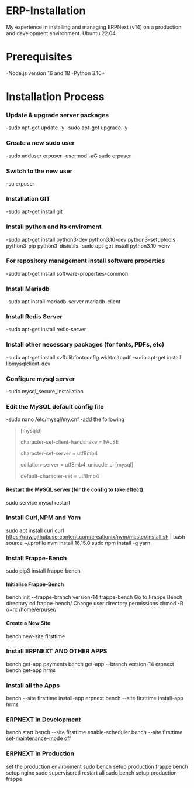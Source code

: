 # ERP-Installation
My experience in installing and managing ERPNext (v14) on a production and development environment.
Ubuntu 22.04
# Prerequisites
-Node.js version 16 and 18
-Python 3.10+
# Installation Process
### Update & upgrade server packages
-sudo apt-get update -y
-sudo apt-get upgrade -y
### Create a new sudo user 
-sudo adduser erpuser
-usermod -aG sudo erpuser
### Switch to the new user
-su erpuser
### Installation GIT
-sudo apt-get install git
### Install python and its enviroment
-sudo apt-get install python3-dev python3.10-dev python3-setuptools python3-pip python3-distutils
-sudo apt-get install python3.10-venv
### For repository management install software properties
-sudo apt-get install software-properties-common
### Install Mariadb
-sudo apt install mariadb-server mariadb-client
### Install Redis Server
-sudo apt-get install redis-server

### Install other necessary packages (for fonts, PDFs, etc)
-sudo apt-get install xvfb libfontconfig wkhtmltopdf
-sudo apt-get install libmysqlclient-dev
### Configure mysql server
-sudo mysql_secure_installation
### Edit the MySQL default config file
-sudo nano /etc/mysql/my.cnf
-add the following 

> [mysqld]
  > 
  > character-set-client-handshake = FALSE
  > 
  > character-set-server = utf8mb4
  > 
  > collation-server = utf8mb4_unicode_ci
> [mysql]
  > 
  > default-character-set = utf8mb4

#### Restart the MySQL server (for the config to take effect)
sudo service mysql restart
### Install Curl,NPM and Yarn
sudo apt install curl
curl https://raw.githubusercontent.com/creationix/nvm/master/install.sh | bash
source ~/.profile
nvm install 16.15.0
sudo npm install -g yarn
### Install Frappe-Bench
sudo pip3 install frappe-bench
#### Initialise Frappe-Bench
bench init --frappe-branch version-14 frappe-bench
Go to Frappe Bench directory
cd frappe-bench/
Change user directory permissions
chmod -R o+rx /home/erpuser/
#### Create a New Site
bench new-site firsttime
### Install ERPNEXT AND OTHER APPS
bench get-app payments
bench get-app --branch version-14 erpnext
bench get-app hrms
### Install all the Apps
bench --site firsttime install-app erpnext
bench --site firsttime install-app hrms
### ERPNEXT  in Development
bench start
bench --site firsttime enable-scheduler
bench --site firsttime set-maintenance-mode off
### ERPNEXT in Production
set the production environment 
sudo bench setup production frappe
bench setup nginx
sudo supervisorctl restart all
sudo bench setup production frappe












